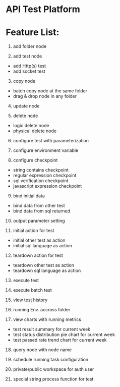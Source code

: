# API Test Platform

# Feature List:

1. add folder node

2. add test node
 * add Http(s) test
 * add socket test

3. copy node
* batch copy node at the same folder
* drag & drop node in any folder

4. update node

5. delete node
* logic delete node
* physical delete node

6. configure test with parameterization

7. configure environment variable

8. configure checkpoint
* string contains checkpoint
* regular expression checkpoint
* sql verification checkpoint
* javascript expression checkpoint

9. bind initial data
* bind data from other test
* bind data from sql returned

10. output parameter setting

11. initial action for test
* initial other test as action
* initial sql language as action

12. teardown action for test
* teardown other test as action
* teardown sql language as action

13. execute test

14. execute batch test

15. view test history

16. running Env. accross folder

17. view charts with running metrics
* test result summary for current week
* test status distribution pie chart for current week
* test passed rate trend chart for current week

18. query node with node name

19. schedule running task configuration

20. private/public workspace for auth user

21. special string process function for test
